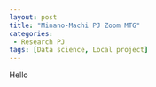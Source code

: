```yaml
---
layout: post
title: "Minano-Machi PJ Zoom MTG"
categories:
 - Research PJ
tags: [Data science, Local project]
---
```


Hello

<!--more-->

<!--
One of the rewards of switching my website to [Jekyll](http://jekyllrb.com/) is the
ability to support **MathJax**, which means I can write LaTeX-like equations that get
nicely displayed in a web browser, like this one \\( \sqrt{\frac{n!}{k!(n-k)!}} \\) or
this one \\( x^2 + y^2 = r^2 \\).

[//]: # (哈哈我是注释，不会在浏览器中显示。)


## heading line

{:target="_blank"}

 file is: ```markdown: redcarpet```
 
 {% highlight r %}
$$a^2 + b^2 = c^2$$
{% endhighlight %}


{% highlight r %}
<script type="text/x-mathjax-config">
MathJax.Hub.Config({
  tex2jax: {
    inlineMath: [['$','$'], ['\\(','\\)']],
    processEscapes: true
  }
});
</script>
<script src="https://cdn.mathjax.org/mathjax/latest/MathJax.js?config=TeX-AMS-MML_HTMLorMML" type="text/javascript"></script>
{% endhighlight %}
-->
